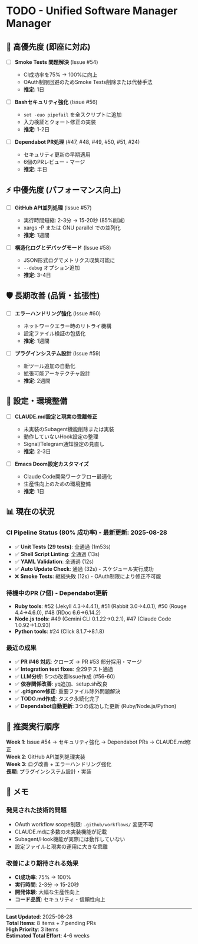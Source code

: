 # TODO - Unified Software Manager Manager

## 🚨 高優先度 (即座に対応)

- [ ] **Smoke Tests 問題解決** (Issue #54)
  - CI成功率を75% → 100%に向上
  - OAuth制限回避のためSmoke Tests削除または代替手法
  - **推定**: 1日

- [ ] **Bashセキュリティ強化** (Issue #56)
  - `set -euo pipefail` を全スクリプトに追加
  - 入力検証とクォート修正の実装
  - **推定**: 1-2日

- [ ] **Dependabot PR処理** (#47, #48, #49, #50, #51, #24)
  - セキュリティ更新の早期適用
  - 6個のPRレビュー・マージ
  - **推定**: 半日

## ⚡ 中優先度 (パフォーマンス向上)

- [ ] **GitHub API並列処理** (Issue #57)
  - 実行時間短縮: 2-3分 → 15-20秒 (85%削減)
  - xargs -P または GNU parallel での並列化
  - **推定**: 1週間

- [ ] **構造化ログとデバッグモード** (Issue #58)
  - JSON形式ログでメトリクス収集可能に
  - `--debug` オプション追加
  - **推定**: 3-4日

## 🛡️ 長期改善 (品質・拡張性)

- [ ] **エラーハンドリング強化** (Issue #60)
  - ネットワークエラー時のリトライ機構
  - 設定ファイル検証の包括化
  - **推定**: 1週間

- [ ] **プラグインシステム設計** (Issue #59)
  - 新ツール追加の自動化
  - 拡張可能アーキテクチャ設計
  - **推定**: 2週間

## 🔧 設定・環境整備

- [ ] **CLAUDE.md設定と現実の乖離修正**
  - 未実装のSubagent機能削除または実装
  - 動作していないHook設定の整理
  - Signal/Telegram通知設定の見直し
  - **推定**: 2-3日

- [ ] **Emacs Doom設定カスタマイズ**
  - Claude Code開発ワークフロー最適化
  - 生産性向上のための環境整備
  - **推定**: 1日

## 📊 現在の状況

### CI Pipeline Status (80% 成功率) - 最新更新: 2025-08-28
- ✅ **Unit Tests (29 tests)**: 全通過 (1m53s)
- ✅ **Shell Script Linting**: 全通過 (13s)
- ✅ **YAML Validation**: 全通過 (12s)
- ✅ **Auto Update Check**: 通過 (32s) - スケジュール実行成功
- ❌ **Smoke Tests**: 継続失敗 (12s) - OAuth制限により修正不可能

### 待機中のPR (7個) - Dependabot更新
- **Ruby tools**: #52 (Jekyll 4.3→4.4.1), #51 (Rabbit 3.0→4.0.1), #50 (Rouge 4.4→4.6.0), #48 (RDoc 6.6→6.14.2)
- **Node.js tools**: #49 (Gemini CLI 0.1.22→0.2.1), #47 (Claude Code 1.0.92→1.0.93)  
- **Python tools**: #24 (Click 8.1.7→8.1.8)

### 最近の成果
- ✅ **PR #46 対応**: クローズ → PR #53 部分採用・マージ
- ✅ **Integration test fixes**: 全29テスト通過
- ✅ **LLM分析**: 5つの改善Issue作成 (#56-60)
- ✅ **依存関係改善**: yq追加、setup.sh改良
- ✅ **.gitignore修正**: 重要ファイル除外問題解決
- ✅ **TODO.md作成**: タスク永続化完了
- ✅ **Dependabot自動更新**: 3つの成功した更新 (Ruby/Node.js/Python)

## 🎯 推奨実行順序

**Week 1**: Issue #54 → セキュリティ強化 → Dependabot PRs → CLAUDE.md修正  
**Week 2**: GitHub API並列処理実装  
**Week 3**: ログ改善 + エラーハンドリング強化  
**長期**: プラグインシステム設計・実装

## 📝 メモ

### 発見された技術的問題
- OAuth workflow scope制限: `.github/workflows/` 変更不可
- CLAUDE.mdに多数の未実装機能が記載
- Subagent/Hook機能が実際には動作していない
- 設定ファイルと現実の運用に大きな乖離

### 改善により期待される効果
- **CI成功率**: 75% → 100%
- **実行時間**: 2-3分 → 15-20秒
- **開発体験**: 大幅な生産性向上
- **コード品質**: セキュリティ・信頼性向上

---

**Last Updated**: 2025-08-28  
**Total Items**: 8 items + 7 pending PRs  
**High Priority**: 3 items  
**Estimated Total Effort**: 4-6 weeks